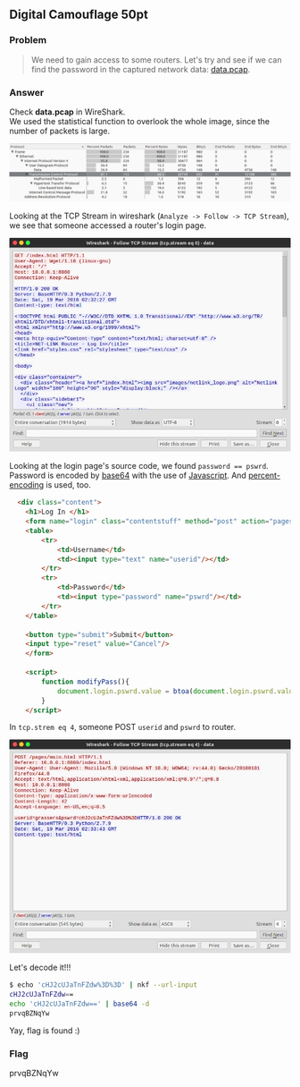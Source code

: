 ## Digital Camouflage 50pt

### Problem
> We need to gain access to some routers. Let's try and see if we can find the password in the captured network data: [data.pcap](https://webshell2017.picoctf.com/static/397988433a8cbcf971b989ac6eaae153/data.pcap).

### Answer
Check **data.pcap** in WireShark.  
We used the statistical function to overlook the whole image, since the number of packets is large.    

![shot01](Screenshot01.png)

Looking at the TCP Stream in wireshark (`Analyze -> Follow -> TCP Stream`), we see that someone accessed a router's login page. 

![shot02](Screenshot02.png)

Looking at the login page's source code, we found `password == pswrd`. Password is encoded by [base64](https://tools.ietf.org/html/rfc4648) with the use of [Javascript](https://developer.mozilla.org/en-US/docs/Web/API/WindowBase64/Base64_encoding_and_decoding). And [percent-encoding](https://tools.ietf.org/html/rfc3986#section-2.1) is used, too.

```html
  <div class="content">
    <h1>Log In </h1>
    <form name="login" class="contentstuff" method="post" action="pages/main.html" onsubmit="modifyPass()">
    <table>
    	<tr>
        	<td>Username</td>
            <td><input type="text" name="userid"/></td>
        </tr>
        <tr>
        	<td>Password</td>
            <td><input type="password" name="pswrd"/></td>
        </tr>
    </table>

    <button type="submit">Submit</button>
	<input type="reset" value="Cancel"/>
    </form>
    
    <script>
		function modifyPass(){
			document.login.pswrd.value = btoa(document.login.pswrd.value);
		}
	</script>
```

In `tcp.strem eq 4`, someone POST `userid` and `pswrd` to router.  

![shot03](Screenshot03.png)  

Let's decode it!!!

```bash
$ echo 'cHJ2cUJaTnFZdw%3D%3D' | nkf --url-input
cHJ2cUJaTnFZdw==
echo 'cHJ2cUJaTnFZdw==' | base64 -d
prvqBZNqYw
```

Yay, flag is found :)

### Flag
prvqBZNqYw
